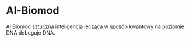 # AI-Biomod
AI Biomod sztuczna inteligencja lecząca w sposób kwantowy na poziomie DNA debuguje DNA. 
